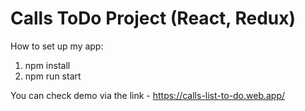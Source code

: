 # Calls ToDo Project (React, Redux)

How to set up my app:
1) npm install
2) npm run start

You can check demo via the link - https://calls-list-to-do.web.app/